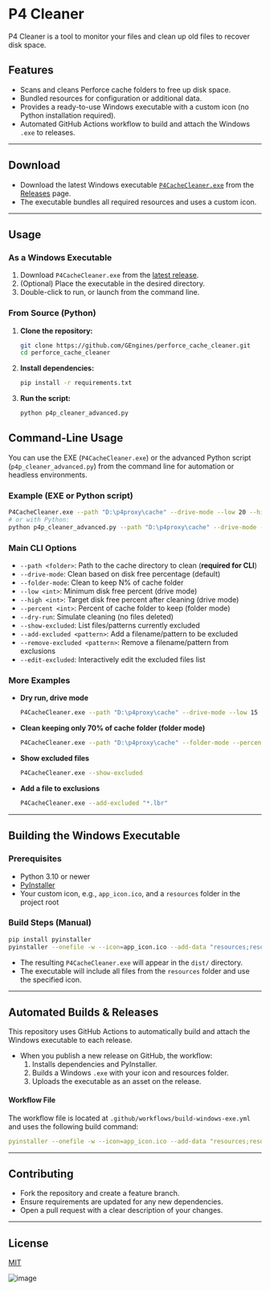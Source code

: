 # P4 Cleaner

P4 Cleaner is a tool to monitor your files and clean up old files to recover disk space.

## Features

- Scans and cleans Perforce cache folders to free up disk space.
- Bundled resources for configuration or additional data.
- Provides a ready-to-use Windows executable with a custom icon (no Python installation required).
- Automated GitHub Actions workflow to build and attach the Windows `.exe` to releases.

---

## Download

- Download the latest Windows executable [`P4CacheCleaner.exe`](https://github.com/GEngines/perforce_cache_cleaner/releases/latest) from the [Releases](https://github.com/GEngines/perforce_cache_cleaner/releases) page.
- The executable bundles all required resources and uses a custom icon.

---

## Usage

### As a Windows Executable

1. Download `P4CacheCleaner.exe` from the [latest release](https://github.com/GEngines/perforce_cache_cleaner/releases/latest).
2. (Optional) Place the executable in the desired directory.
3. Double-click to run, or launch from the command line.

### From Source (Python)

1. **Clone the repository:**
    ```sh
    git clone https://github.com/GEngines/perforce_cache_cleaner.git
    cd perforce_cache_cleaner
    ```

2. **Install dependencies:**
    ```sh
    pip install -r requirements.txt
    ```

3. **Run the script:**
    ```sh
    python p4p_cleaner_advanced.py
    ```

## Command-Line Usage

You can use the EXE (`P4CacheCleaner.exe`) or the advanced Python script (`p4p_cleaner_advanced.py`) from the command line for automation or headless environments.

### Example (EXE or Python script)

```sh
P4CacheCleaner.exe --path "D:\p4proxy\cache" --drive-mode --low 20 --high 30 --dry-run
# or with Python:
python p4p_cleaner_advanced.py --path "D:\p4proxy\cache" --drive-mode --low 20 --high 30 --dry-run
```

### Main CLI Options

- `--path <folder>`: Path to the cache directory to clean (**required for CLI**)
- `--drive-mode`: Clean based on disk free percentage (default)
- `--folder-mode`: Clean to keep N% of cache folder
- `--low <int>`: Minimum disk free percent (drive mode)
- `--high <int>`: Target disk free percent after cleaning (drive mode)
- `--percent <int>`: Percent of cache folder to keep (folder mode)
- `--dry-run`: Simulate cleaning (no files deleted)
- `--show-excluded`: List files/patterns currently excluded
- `--add-excluded <pattern>`: Add a filename/pattern to be excluded
- `--remove-excluded <pattern>`: Remove a filename/pattern from exclusions
- `--edit-excluded`: Interactively edit the excluded files list

### More Examples

- **Dry run, drive mode**
    ```sh
    P4CacheCleaner.exe --path "D:\p4proxy\cache" --drive-mode --low 15 --high 25 --dry-run
    ```
- **Clean keeping only 70% of cache folder (folder mode)**
    ```sh
    P4CacheCleaner.exe --path "D:\p4proxy\cache" --folder-mode --percent 70
    ```
- **Show excluded files**
    ```sh
    P4CacheCleaner.exe --show-excluded
    ```
- **Add a file to exclusions**
    ```sh
    P4CacheCleaner.exe --add-excluded "*.lbr"
    ```

---

## Building the Windows Executable

### Prerequisites

- Python 3.10 or newer
- [PyInstaller](https://pyinstaller.org/en/stable/)
- Your custom icon, e.g., `app_icon.ico`, and a `resources` folder in the project root

### Build Steps (Manual)

```sh
pip install pyinstaller
pyinstaller --onefile -w --icon=app_icon.ico --add-data "resources;resources" --name P4CacheCleaner p4_cleaner_advanced.py
```

- The resulting `P4CacheCleaner.exe` will appear in the `dist/` directory.
- The executable will include all files from the `resources` folder and use the specified icon.

---

## Automated Builds & Releases

This repository uses GitHub Actions to automatically build and attach the Windows executable to each release.

- When you publish a new release on GitHub, the workflow:
    1. Installs dependencies and PyInstaller.
    2. Builds a Windows `.exe` with your icon and resources folder.
    3. Uploads the executable as an asset on the release.

#### Workflow File

The workflow file is located at `.github/workflows/build-windows-exe.yml` and uses the following build command:

```yaml
pyinstaller --onefile -w --icon=app_icon.ico --add-data "resources;resources" --name P4CacheCleaner p4_cleaner_advanced.py
```

---

## Contributing

- Fork the repository and create a feature branch.
- Ensure requirements are updated for any new dependencies.
- Open a pull request with a clear description of your changes.

---

## License

[MIT](LICENSE)

![image](https://github.com/user-attachments/assets/35d80d32-ed1e-4e4f-a00a-32876cd989d4)

